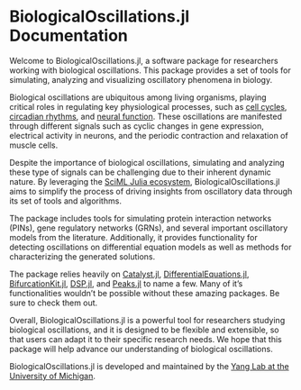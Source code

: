 # BiologicalOscillations.jl Documentation

Welcome to BiologicalOscillations.jl, a software package for researchers working with biological oscillations. This package provides a set of tools for simulating, analyzing and visualizing oscillatory phenomena in biology.

Biological oscillations are ubiquitous among living organisms, playing critical roles in regulating key physiological processes, such as [cell cycles](https://morganlab.ucsf.edu/cell-cycle-principles-control), [circadian rhythms](https://nigms.nih.gov/education/fact-sheets/Pages/circadian-rhythms.aspx), and [neural function](https://en.wikipedia.org/wiki/FitzHugh%E2%80%93Nagumo_model). These oscillations are manifested through different signals such as cyclic changes in gene expression, electrical activity in neurons, and the periodic contraction and relaxation of muscle cells.

Despite the importance of biological oscillations, simulating and analyzing these type of signals can be challenging due to their inherent dynamic nature. By leveraging the [SciML Julia ecosystem](https://sciml.ai/), BiologicalOscillations.jl aims to simplify the process of driving insights from oscillatory data through its set of tools and algorithms.

The package includes tools for simulating protein interaction networks (PINs), gene regulatory networks (GRNs), and several important oscillatory models from the literature. Additionally, it provides functionality for detecting oscillations on differential equation models as well as methods for characterizing the generated solutions. 

The package relies heavily on [Catalyst.jl](https://github.com/SciML/Catalyst.jl), [DifferentialEquations.jl](https://docs.sciml.ai/DiffEqDocs/stable/), [BifurcationKit.jl](https://github.com/bifurcationkit/BifurcationKit.jl), [DSP.jl](https://github.com/JuliaDSP/DSP.jl), and [Peaks.jl](https://github.com/halleysfifthinc/Peaks.jl) to name a few. Many of it’s functionalities wouldn’t be possible without these amazing packages. Be sure to check them out.

Overall, BiologicalOscillations.jl is a powerful tool for researchers studying biological oscillations, and it is designed to be flexible and extensible, so that users can adapt it to their specific research needs. We hope that this package will help advance our understanding of biological oscillations.

BiologicalOscillations.jl is developed and maintained by the [Yang Lab at the University of Michigan](http://www-personal.umich.edu/~qiongy/).